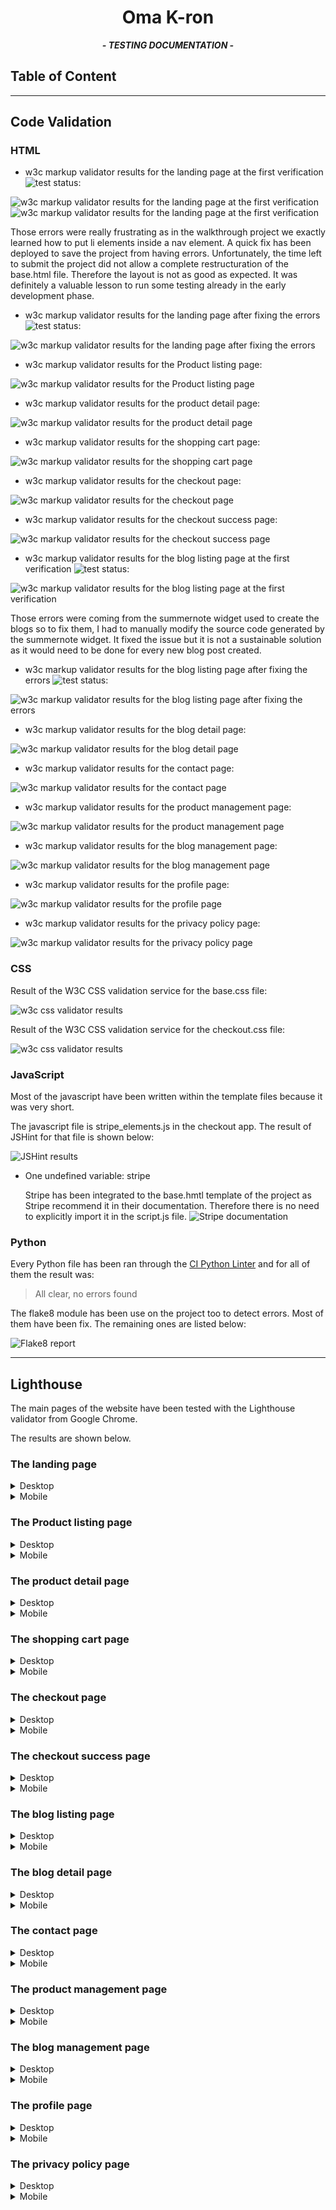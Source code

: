 <div align=center>

# Oma K-ron

***- TESTING DOCUMENTATION -***

</div>

## Table of Content

---

## Code Validation

### HTML

- w3c markup validator results for the landing page at the first verification <img src="https://img.shields.io/static/v1?label=&message=FAIL&color=bb0000&style=plastic" alt="test status">:

![w3c markup validator results for the landing page at the first verification](documentation/landing_page_html_validator_errors_1.png)
![w3c markup validator results for the landing page at the first verification](documentation/landing_page_html_validator_errors_2.png)

Those errors were really frustrating as in the walkthrough project we exactly learned how to put li elements inside a nav element. A quick fix has been deployed to save the project from having errors. Unfortunately, the time left to submit the project did not allow a complete restructuration of the base.html file. Therefore the layout is not as good as expected. It was definitely a valuable lesson to run some testing already in the early development phase.

- w3c markup validator results for the landing page after fixing the errors <img src="https://img.shields.io/static/v1?label=&message=PASS&color=success&style=plastic" alt="test status">:

![w3c markup validator results for the landing page after fixing the errors](documentation/landing_page_html_validator_no-error.png)

- w3c markup validator results for the Product listing page:

![w3c markup validator results for the Product listing page](documentation/product_listing_page_html_validator_no-error.png)

- w3c markup validator results for the product detail page:

![w3c markup validator results for the product detail page](documentation/product_detail_page_html_validator_no-error.png)

- w3c markup validator results for the shopping cart page:

![w3c markup validator results for the shopping cart page](documentation/shopping_cart_page_html_validator_no-error.png)

- w3c markup validator results for the checkout page:

![w3c markup validator results for the checkout page](documentation/checkout_page_html_validator_no-error.png)

- w3c markup validator results for the checkout success page:

![w3c markup validator results for the checkout success page](documentation/checkout_success_page_html_validator_no-error.png)

- w3c markup validator results for the blog listing page at the first verification <img src="https://img.shields.io/static/v1?label=&message=FAIL&color=bb0000&style=plastic" alt="test status">:

![w3c markup validator results for the blog listing page at the first verification](documentation/blog_listing_page_html_validator_errors.png)

Those errors were coming from the summernote widget used to create the blogs so to fix them, I had to manually modify the source code generated by the summernote widget. It fixed the issue but it is not a sustainable solution as it would need to be done for every new blog post created.

- w3c markup validator results for the blog listing page after fixing the errors <img src="https://img.shields.io/static/v1?label=&message=PASS&color=success&style=plastic" alt="test status">:

![w3c markup validator results for the blog listing page after fixing the errors](documentation/blog_listing_page_html_validator_no-error.png)

- w3c markup validator results for the blog detail page:

![w3c markup validator results for the blog detail page](documentation/blog_detail_page_html_validator_no-error.png)

- w3c markup validator results for the contact page:

![w3c markup validator results for the contact page](documentation/contact_page_html_validator_no-error.png)

- w3c markup validator results for the product management page:

![w3c markup validator results for the product management page](documentation/product_management_page_html_validator_no-error.png)

- w3c markup validator results for the blog management page:

![w3c markup validator results for the blog management page](documentation/blog_management_page_html_validator_no-error.png)

- w3c markup validator results for the profile page:

![w3c markup validator results for the profile page](documentation/profile_page_html_validator_no-error.png)

- w3c markup validator results for the privacy policy page:

![w3c markup validator results for the privacy policy page](documentation/privacy_policy_page_html_validator_no-error.png)

### CSS

Result of the W3C CSS validation service for the base.css file:

![w3c css validator results](documentation/results_of_base_css_validator_no-error.png)

Result of the W3C CSS validation service for the checkout.css file:

![w3c css validator results](documentation/results_of_checkout_css_validator_no-error.png)

### JavaScript

Most of the javascript have been written within the template files because it was very short.

The javascript file is stripe_elements.js in the checkout app. The result of JSHint for that file is shown below:

![JSHint results](documentation/jshint_results_for_stripe_element.png)

- One undefined variable: stripe

    Stripe has been integrated to the base.hmtl template of the project as Stripe recommend it in their documentation. Therefore there is no need to explicitly import it in the script.js file.
![Stripe documentation](documentation/stripe_script_element.png)

### Python

Every Python file has been ran through the [CI Python Linter](https://pep8ci.herokuapp.com/) and for all of them the result was:
> All clear, no errors found

The flake8 module has been use on the project too to detect errors. Most of them have been fix.
The remaining ones are listed below:

![Flake8 report](documentation/flake8_last_report.png)


---

## Lighthouse

The main pages of the website have been tested with the Lighthouse validator from Google Chrome.

The results are shown below.

### The landing page

<details>
    <summary>Desktop</summary>
    <img src="documentation/landing_page_lighthouse_desktop.png" alt="Lighthouse results of the landing page on desktop">
</details>

<details>
    <summary>Mobile</summary>
    <img src="documentation/landing_page_lighthouse_mobile.png" alt="Lighthouse results of the landing page on mobile">
</details>

### The Product listing page

<details>
    <summary>Desktop</summary>
    <img src="documentation/product_listing_page_lighthouse_desktop.png" alt="Lighthouse results of the product listing page on desktop">
</details>

<details>
    <summary>Mobile</summary>
    <img src="documentation/product_listing_page_lighthouse_mobile.png" alt="Lighthouse results of the product listing page on mobile">
</details>

### The product detail page

<details>
    <summary>Desktop</summary>
    <img src="documentation/product_detail_page_lighthouse_desktop.png" alt="Lighthouse results of the product detail page on desktop">
</details>

<details>
    <summary>Mobile</summary>
    <img src="documentation/product_detail_page_lighthouse_mobile.png" alt="Lighthouse results of the product detail page on mobile">
</details>

### The shopping cart page

<details>
    <summary>Desktop</summary>
    <img src="documentation/shopping_cart_page_lighthouse_desktop.png" alt="Lighthouse results of the shopping cart page on desktop">
</details>

<details>
    <summary>Mobile</summary>
    <img src="documentation/shopping_cart_page_lighthouse_mobile.png" alt="Lighthouse results of the shopping cart page on mobile">
</details>

### The checkout page

<details>
    <summary>Desktop</summary>
    <img src="documentation/checkout_page_lighthouse_desktop.png" alt="Lighthouse results of the checkout page on desktop">
</details>

<details>
    <summary>Mobile</summary>
    <img src="documentation/checkout_page_lighthouse_mobile.png" alt="Lighthouse results of the checkout page on mobile">
</details>

### The checkout success page

<details>
    <summary>Desktop</summary>
    <img src="documentation/checkout_success_page_lighthouse_desktop.png" alt="Lighthouse results of the checkout success page on desktop">
</details>

<details>
    <summary>Mobile</summary>
    <img src="documentation/checkout_success_page_lighthouse_mobile.png" alt="Lighthouse results of the checkout success page on mobile">
</details>

### The blog listing page

<details>
    <summary>Desktop</summary>
    <img src="documentation/blog_listing_page_lighthouse_desktop.png" alt="Lighthouse results of the blog listing page on desktop">
</details>

<details>
    <summary>Mobile</summary>
    <img src="documentation/blog_listing_page_lighthouse_mobile.png" alt="Lighthouse results of the blog listing page on mobile">
</details>

### The blog detail page

<details>
    <summary>Desktop</summary>
    <img src="documentation/blog_detail_page_lighthouse_desktop.png" alt="Lighthouse results of the blog detail page on desktop">
</details>

<details>
    <summary>Mobile</summary>
    <img src="documentation/blog_detail_page_lighthouse_mobile.png" alt="Lighthouse results of the blog detail page on mobile">
</details>

### The contact page

<details>
    <summary>Desktop</summary>
    <img src="documentation/contact_page_lighthouse_desktop.png" alt="Lighthouse results of the contact page on desktop">
</details>

<details>
    <summary>Mobile</summary>
    <img src="documentation/contact_page_lighthouse_mobile.png" alt="Lighthouse results of the contact page on mobile">
</details>

### The product management page

<details>
    <summary>Desktop</summary>
    <img src="documentation/product_management_page_lighthouse_desktop.png" alt="Lighthouse results of the product_management page on desktop">
</details>

<details>
    <summary>Mobile</summary>
    <img src="documentation/product_management_page_lighthouse_mobile.png" alt="Lighthouse results of the product_management page on mobile">
</details>

### The blog management page

<details>
    <summary>Desktop</summary>
    <img src="documentation/blog_management_page_lighthouse_desktop.png" alt="Lighthouse results of the blog management page on desktop">
</details>

<details>
    <summary>Mobile</summary>
    <img src="documentation/blog_management_page_lighthouse_mobile.png" alt="Lighthouse results of the blog management page on mobile">
</details>

### The profile page

<details>
    <summary>Desktop</summary>
    <img src="documentation/profile_page_lighthouse_desktop.png" alt="Lighthouse results of the profile page on desktop">
</details>

<details>
    <summary>Mobile</summary>
    <img src="documentation/profile_page_lighthouse_mobile.png" alt="Lighthouse results of the profile page on mobile">
</details>

### The privacy policy page

<details>
    <summary>Desktop</summary>
    <img src="documentation/privacy_policy_page_lighthouse_desktop.png" alt="Lighthouse results of the privacy policy page on desktop">
</details>

<details>
    <summary>Mobile</summary>
    <img src="documentation/privacy_policy_page_lighthouse_mobile.png" alt="Lighthouse results of the privacy policy page on mobile">
</details>
